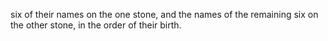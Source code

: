 six of their names on the one stone, and the names of the remaining six on the other stone, in the order of their birth.
